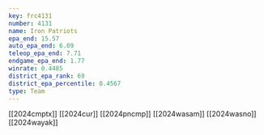 ```yaml
---
key: frc4131
number: 4131
name: Iron Patriots
epa_end: 15.57
auto_epa_end: 6.09
teleop_epa_end: 7.71
endgame_epa_end: 1.77
winrate: 0.4485
district_epa_rank: 69
district_epa_percentile: 0.4567
type: Team
---
```

[[2024cmptx]]
[[2024cur]]
[[2024pncmp]]
[[2024wasam]]
[[2024wasno]]
[[2024wayak]]
